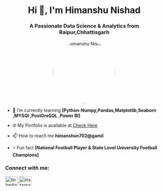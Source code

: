 <h1 align="center">Hi 👋, I'm  Himanshu Nishad</h1>
<h3 align="center">A Passionate Data Science & Analytics from Raipur,Chhattisgarh </h3>

<p align="center">
  <img src=""D:\popplu.JPG"" alt="Himanshu Nishad" width="200" style="border-radius:50%;"/>
</p>

- 🌱 I’m currently learning **[Python-Numpy,Pandas,Matplotlib,Seaborn ,MYSQl ,PostGreSQL ,Power BI]**

- 🌐 My Portfolio is available at [Check Here](https://www.linkedin.com/in/himanshu-nishad/)

- 📫 How to reach me **himanshun702@gamil**

- ⚡ Fun fact **[National Football Player & State Level University Football Champions]**

<h3 align="left">Connect with me:</h3>
<p align="left">
  <a href="https://linkedin.com/in/[your-linkedin-profile]" target="blank">
    <img align="center" src="https://cdn.jsdelivr.net/npm/simple-icons@3.0.1/icons/linkedin.svg" alt="linkedin" height="30" width="40" />
  </a>
  <a href="https://instagram.com/[your-instagram-profile]" target="blank">
    <img align="center" src="https://cdn.jsdelivr.net/npm/simple-icons@3.0.1/icons/instagram.svg" alt="instagram" height="30" width="40" />
  </a>
</p>
